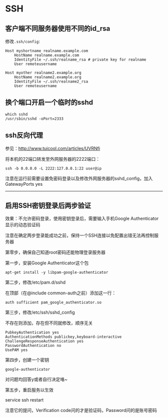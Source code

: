 # SSH

## 客户端不同服务器使用不同的id_rsa

修改`.ssh/config`:
```
Host myshortname realname.example.com
    HostName realname.example.com
    IdentityFile ~/.ssh/realname_rsa # private key for realname
    User remoteusername

Host myother realname2.example.org
    HostName realname2.example.org
    IdentityFile ~/.ssh/realname2_rsa
    User remoteusername
```

## 换个端口开启一个临时的sshd

```
which sshd
/usr/sbin/sshd -oPort=2333
```

## ssh反向代理

参见：http://www.tuicool.com/articles/UVRNfi

将本机的22端口转发至外网服务器的2222端口：

```
ssh -b 0.0.0.0 -L 2222:127.0.0.1:22 user@ip
```

注意在运行前需要设置免密码登录以及修改外网服务器的sshd_config，加入GatewayPorts  yes

----

## 启用SSH密钥登录后两步验证

效果：不允许密码登录，使用密钥登录后，需要输入手机Google Authenticator显示的动态验证码

注意在确定两步登录能成功之前，保持一个SSH连接以免配置出错无法再控制服务器

第零步，确保自己知道root密码还能物理登录服务器

第一步，安装Google Authenticator这个包

```
apt-get install -y libpam-google-authenticator
```

第二步，修改/etc/pam.d/sshd

在顶部（在@include common-auth之前）添加这一行：

```
auth sufficient pam_google_authenticator.so
```

第三步，修改/etc/ssh/sshd_config

不存在则添加，存在但不同就修改，顺序无关

```
PubkeyAuthentication yes
AuthenticationMethods publickey,keyboard-interactive
ChallengeResponseAuthentication yes
PasswordAuthentication no
UsePAM yes
```

第四步，创建一个密钥

```
google-authenticator
```

对问题均回答y或者自行决定咯~

第五步，重启服务以生效

service ssh restart


注意它的提问，Verification code问的才是验证码，Password问的是账号密码